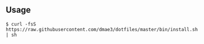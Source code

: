 ## Usage

```
$ curl -fsS https://raw.githubusercontent.com/dmae3/dotfiles/master/bin/install.sh | sh
```
